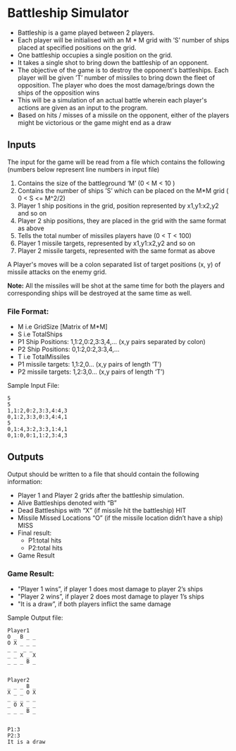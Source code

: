 # Battleship Simulator

- Battleship is a game played between 2 players.
- Each player will be initialised with an M \* M grid with ’S’ number of ships placed at specified positions on the grid.
- One battleship occupies a single position on the grid.
- It takes a single shot to bring down the battleship of an opponent.
- The objective of the game is to destroy the opponent's battleships. Each player will be given ’T’ number of missiles to bring down the fleet of opposition. The player who does the most damage/brings down the ships of the opposition wins
- This will be a simulation of an actual battle wherein each player's actions are given as an input to the program.
- Based on hits / misses of a missile on the opponent, either of the players might be victorious or the game might end as a draw

## Inputs

The input for the game will be read from a file which contains the following (numbers below represent line numbers in input file)

1. Contains the size of the battleground ‘M’
   (0 < M < 10 )
2. Contains the number of ships ’S’ which can be placed on the M\*M grid
   ( 0 < S <= M^2/2)
3. Player 1 ship positions in the grid, position represented by x1,y1:x2,y2 and so on
4. Player 2 ship positions, they are placed in the grid with the same format as above
5. Tells the total number of missiles players have
   (0 < T < 100)
6. Player 1 missile targets, represented by x1,y1:x2,y2 and so on
7. Player 2 missile targets, represented with the same format as above

A Player's moves will be a colon separated list of target positions (x, y) of missile attacks on the enemy grid.

**Note:** All the missiles will be shot at the same time for both the players and corresponding ships will be destroyed at the same time as well.

### File Format:

- M i.e GridSize [Matrix of M*M]
- S i.e TotalShips
- P1 Ship Positions: 1,1:2,0:2,3:3,4,... (x,y pairs separated by colon)
- P2 Ship Positions: 0,1:2,0:2,3:3,4,...
- T i.e TotalMissiles
- P1 missile targets: 1,1:2,0… (x,y pairs of length ’T’)
- P2 missile targets: 1,2:3,0… (x,y pairs of length ‘T’)

Sample Input File:

```
5
5
1,1:2,0:2,3:3,4:4,3
0,1:2,3:3,0:3,4:4,1
5
0,1:4,3:2,3:3,1:4,1
0,1:0,0:1,1:2,3:4,3
```

## Outputs

Output should be written to a file that should contain the following information:

- Player 1 and Player 2 grids after the battleship simulation.
- Alive Battleships denoted with “B”
- Dead Battleships with “X” (if missile hit the battleship) HIT
- Missile Missed Locations “O” (if the missile location didn’t have a ship) MISS
- Final result:
  - P1:total hits
  - P2:total hits
- Game Result

### Game Result:

- "Player 1 wins”, if player 1 does most damage to player 2’s ships
- "Player 2 wins”, if player 2 does most damage to player 1’s ships
- "It is a draw”, if both players inflict the same damage

Sample Output file:

```
Player1
O _ B _ _
O X _ _ _
_ _  _ _
_ _ X _ X
_ _ _ B _


Player2
_ _ _ B _
X _ _ O X
_ _ _ _ _
_ O X _ _
_ _ _ B _


P1:3
P2:3
It is a draw
```
